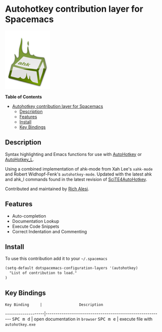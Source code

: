# Autohotkey contribution layer for Spacemacs

![logo](img/ahk.png)

<!-- markdown-toc start - Don't edit this section. Run M-x markdown-toc/generate-toc again -->
**Table of Contents**

- [Autohotkey contribution layer for Spacemacs](#autohotkey-contribution-layer-for-spacemacs)
    - [Description](#description)
    - [Features](#features)
    - [Install](#install)
    - [Key Bindings](#key-bindings)

<!-- markdown-toc end -->

## Description

Syntax highlighting and Emacs functions for use with [AutoHotkey][] or
[AutoHotkey_L][].

Using a combined implementation of ahk-mode from Xah Lee's `xahk-mode`
and Robert Widhopf-Fenk's `autohotkey-mode`.  Updated with the latest
ahk and ahk_l commands found in the latest revision of
[SciTE4AutoHotkey][].

Contributed and maintained by [Rich Alesi][].

## Features

- Auto-completion
- Documentation Lookup
- Execute Code Snippets
- Correct Indentation and Commenting

## Install

To use this contribution add it to your `~/.spacemacs`

```elisp
(setq-default dotspacemacs-configuration-layers '(autohotkey)
  "List of contribution to load."
)
```

## Key Bindings

    Key Binding     |                 Description
--------------------|------------------------------------------------------------
<kbd>SPC m d</kbd>  | open documentation in `browser`
<kbd>SPC m e</kbd>  | execute file with `autohotkey.exe`

[AutoHotkey]: http://www.autohotkey.com
[AutoHotkey_L]: http://ahkscript.org
[SciTE4AutoHotkey]: http://fincs.ahk4.net/scite4ahk/
[Rich Alesi]: https://www.github.com/ralesi
